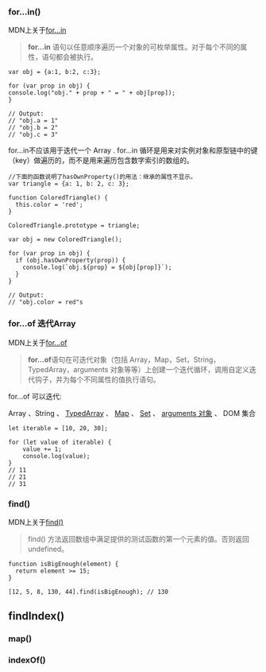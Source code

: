 <meta http-equiv="Content-Type" content="text/html; charset=utf-8">

### for...in() 

MDN上关于[for...in](https://developer.mozilla.org/zh-CN/docs/Web/JavaScript/Reference/Statements/for...in)
> **for...in** 语句以任意顺序遍历一个对象的可枚举属性。对于每个不同的属性，语句都会被执行。


```
var obj = {a:1, b:2, c:3};

for (var prop in obj) {
console.log("obj." + prop + " = " + obj[prop]);
}

// Output:
// "obj.a = 1"
// "obj.b = 2"
// "obj.c = 3"

```
for...in不应该用于迭代一个 Array . for...in 循环是用来对实例对象和原型链中的键（key）做遍历的，而不是用来遍历包含数字索引的数组的。
```
//下面的函数说明了hasOwnProperty()的用法：继承的属性不显示。
var triangle = {a: 1, b: 2, c: 3};

function ColoredTriangle() {
  this.color = 'red';
}

ColoredTriangle.prototype = triangle;

var obj = new ColoredTriangle();

for (var prop in obj) {
  if (obj.hasOwnProperty(prop)) {
    console.log(`obj.${prop} = ${obj[prop]}`);
  } 
}

// Output:
// "obj.color = red"s
```

### for...of 迭代Array 

MDN上关于[for...of](https://developer.mozilla.org/zh-CN/docs/Web/JavaScript/Reference/Statements/for...of)
> **for...of**语句在可迭代对象（包括 Array，Map，Set，String，TypedArray，arguments 对象等等）上创建一个迭代循环，调用自定义迭代钩子，并为每个不同属性的值执行语句。

for...of 可以迭代:

Array 、String 、 [TypedArray](https://developer.mozilla.org/zh-CN/docs/Web/JavaScript/Reference/Global_Objects/TypedArray) 、 [Map](https://developer.mozilla.org/zh-CN/docs/Web/JavaScript/Reference/Global_Objects/Map) 、 [Set](https://developer.mozilla.org/zh-CN/docs/Web/JavaScript/Reference/Global_Objects/Set) 、 [ arguments 对象](https://developer.mozilla.org/zh-CN/docs/Web/JavaScript/Reference/Functions/arguments) 、 DOM 集合



```
let iterable = [10, 20, 30];

for (let value of iterable) {
    value += 1;
    console.log(value);
}
// 11
// 21
// 31
```

### find() 

MDN上关于[find()](https://developer.mozilla.org/zh-CN/docs/Web/JavaScript/Reference/Global_Objects/Array/find)
> find() 方法返回数组中满足提供的测试函数的第一个元素的值。否则返回 undefined。

```
function isBigEnough(element) {
  return element >= 15;
}

[12, 5, 8, 130, 44].find(isBigEnough); // 130
```


## findIndex()   


### map()   


### indexOf() 


